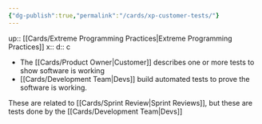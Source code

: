 ```yaml
---
{"dg-publish":true,"permalink":"/cards/xp-customer-tests/"}
---
```


up:: [[Cards/Extreme Programming Practices\|Extreme Programming Practices]] 
x:: 
d:: c

- ﻿﻿The [[Cards/Product Owner\|Customer]] describes one or more tests to show software is working
- [[Cards/Development Team\|Devs]] build automated tests to prove the software is working.

These are related to [[Cards/Sprint Review\|Sprint Reviews]], but these are tests done by the [[Cards/Development Team\|Devs]] 